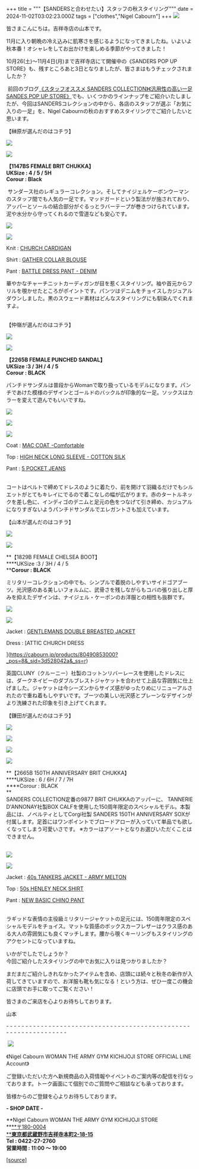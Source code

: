 +++
title = """【SANDERSと合わせたい】スタッフの秋スタイリング"""
date = 2024-11-02T03:02:23.000Z
tags = ["clothes","Nigel Cabourn"]
+++
![](https://cdn.shopify.com/s/files/1/0094/9295/5196/files/1730108924664_480x480.jpg?v=1730449224)

皆さまこんにちは。吉祥寺店の山本です。

11月に入り朝晩の冷え込みに肌寒さを感じるようになってきましたね。いよいよ秋本番！オシャレをしてお出かけを楽しめる季節がやってきました！

10月26(土)～11月4日(月)まで吉祥寺店にて開催中の《SANDERS POP UP STORE》も、残すところあと3日となりましたが、皆さまはもうチェックされましたか？

 前回のブログ[《スタッフオススメ SANDERS COLLECTION》](https://cabourn.jp/blogs/shop-info/kichijoji20241026)[《汎用性の高い一足 SANDES POP UP STORE》](https://cabourn.jp/blogs/shop-info/kichijoji20241027)でも、いくつかのラインナップをご紹介いたしましたが、今回はSANDERSコレクションの中から、各店のスタッフが選ぶ「お気に入りの一足」を、Nigel Cabournの秋のおすすめスタイリングでご紹介したいと思います。

【榊原が選んだのはコチラ】

![](https://cdn.shopify.com/s/files/1/0094/9295/5196/files/IMG_8491_480x480.jpg?v=1730348337)  
  
![](https://cdn.shopify.com/s/files/1/0094/9295/5196/files/IMG_8487_3ac0ddb5-a144-4de5-a2ce-e6d952a5aa24_480x480.jpg?v=1730348337)

**【1147BS FEMALE BRIT CHUKKA】**  
**UKSize : 4 / 5 / 5H**  
**Corour : Black**

 サンダース社のレギュラーコレクション。そしてナイジェルケーボンウーマンのスタッフ間でも人気の一足です。マッドガードという製法がが施されており、アッパーとソールの結合部分がぐるっとラバーテープが巻きつけられています。泥や水分から守ってくれるので雪道なども安心です。  
  

![](https://cdn.shopify.com/s/files/1/0094/9295/5196/files/IMG_9482_999c7436-c644-403b-a8ce-96a954326344_480x480.jpg?v=1730365669)  
  
![](https://cdn.shopify.com/s/files/1/0094/9295/5196/files/IMG_9502_7c571e58-faf6-4da1-b2f3-6f6c8476c7bb_480x480.jpg?v=1730365667)

Knit : [CHURCH CARDIGAN](https://cabourn.jp/products/80490840001?_pos=2&_sid=c6e2dad09&_ss=r)

Shirt : [GATHER COLLAR BLOUSE](https://cabourn.jp/products/80490810003?_pos=2&_sid=3d4b44383&_ss=r)

Pant : [BATTLE DRESS PANT - DENIM](https://cabourn.jp/products/80490850000?_pos=1&_sid=cf9b8eb41&_ss=r)

華やかなチャーチニットカーディガンが目を惹くスタイリング。袖や首元からフリルを覗かせたところがポイントです。パンツはデニムをチョイスしカジュアルダウンしました。黒のスウェード素材はどんなスタイリングにも馴染んでくれますよ。  
   
  
【仲嶺が選んだのはコチラ】

![](https://cdn.shopify.com/s/files/1/0094/9295/5196/files/IMG_8494_480x480.jpg?v=1730348337)  
  
![](https://cdn.shopify.com/s/files/1/0094/9295/5196/files/IMG_8495_480x480.jpg?v=1730348337)

**【2265B FEMALE PUNCHED SANDAL】**  
**UKSize :3 / 3H / 4 / 5  
Corour : BLACK**  
  
パンチドサンダルは普段からWomanで取り扱っているモデルになります。パンチであけた模様のデザインとゴールドのバックルが印象的な一足。ソックスはカラーを変えて遊んでもいいですね。  
  

![](https://cdn.shopify.com/s/files/1/0094/9295/5196/files/IMG_9348_7444b908-3917-4ef0-a8f2-97ae2922c619_480x480.jpg?v=1730365668)  
  
![](https://cdn.shopify.com/s/files/1/0094/9295/5196/files/IMG_8411_84614251-d91e-4e30-ac18-c519e196dd13_480x480.jpg?v=1730366026)  
  
![](https://cdn.shopify.com/s/files/1/0094/9295/5196/files/IMG_9377_ccadf653-7812-40df-a923-4cd8e1075d39_480x480.jpg?v=1730365668)

Coat : [MAC COAT -Comfortable](https://cabourn.jp/products/80490800001?_pos=2&_sid=d595173fb&_ss=r)

Top : [HIGH NECK LONG SLEEVE - COTTON SILK](https://cabourn.jp/products/80490820006?_pos=3&_sid=123642663&_ss=r)  
  
Pant : [5 POCKET JEANS](https://cabourn.jp/products/80480850025?_pos=1&_sid=d64987e0f&_ss=r)

   
コートはベルトで締めてドレスのように着たり、前を開けて羽織るだけでもシルエットがとてもキレイにでるので着こなしの幅が広がります。赤のタートルネックを差し色に、インディゴのデニムと足元の色をつなげて引き締め、カジュアルになりすぎないようパンチドサンダルでエレガントさも加えています。  
  

【山本が選んだのはコチラ】

![](https://cdn.shopify.com/s/files/1/0094/9295/5196/files/IMG_8492_f5329fa8-c566-404e-841a-2a9065afba45_480x480.jpg?v=1730348338)  
  
![](https://cdn.shopify.com/s/files/1/0094/9295/5196/files/IMG_8493_480x480.jpg?v=1730348337)

**【1829B FEMALE CHELSEA BOOT】  
****UKSize :3 / 3H / 4 / 5  
****Corour : BLACK**

ミリタリーコレクションの中でも、シンプルで着脱のしやすいサイドゴアブーツ。光沢感のある美しいフォルムに、武骨さを残しながらもコバの張り出しと厚みを抑えたデザインは、ナイジェル・ケーボンのお洋服との相性も抜群です。  
  

![](https://cdn.shopify.com/s/files/1/0094/9295/5196/files/1730108925105_480x480.jpg?v=1730442622)  
  
![](https://cdn.shopify.com/s/files/1/0094/9295/5196/files/1730108487078_ba375ef4-b7e5-4353-aad1-2a5b184c28dc_480x480.jpg?v=1730444886)

Jacket : [GENTLEMANS DOUBLE BREASTED JACKET](https://cabourn.jp/products/80490880006?_pos=1&_sid=4ba79601a&_ss=r)

Dress : [ATTIC CHURCH DRESS  
  
](https://cabourn.jp/products/80490853000?_pos=8&_sid=3d528042a&_ss=r)

英国CLUNY（クルーニー）社製のコットンリバーレースを使用したドレスには、ダークネイビーのダブルブレストジャケットを合わせて上品な雰囲気に仕上げました。ジャケットは今シーズンからサイズ感がゆったりめにリニューアルされたので重ね着もしやすいです。ブーツの美しい光沢感とプレーンなデザインがより洗練された印象を引き上げてくれます。

【鎌田が選んだのはコチラ】

![](https://cdn.shopify.com/s/files/1/0094/9295/5196/files/IMG_8488_480x480.jpg?v=1730348338)  
  
![](https://cdn.shopify.com/s/files/1/0094/9295/5196/files/IMG_8489_9134e0f2-eb0a-4a1b-bcd0-0ee4ed80dc29_480x480.jpg?v=1730348337)  
  
![](https://cdn.shopify.com/s/files/1/0094/9295/5196/files/IMG_8490_480x480.jpg?v=1730348337)  
  
![](https://cdn.shopify.com/s/files/1/0094/9295/5196/files/20241101_155923_480x480.jpg?v=1730445115)

**【2665B 150TH ANNIVERSARY BRIT CHUKKA】  
****UKSize : 6 / 6H / 7 / 7H  
****Corour : BLACK  
**  
SANDERS COLLECTION定番の9877 BRIT CHUKKAのアッパーに、 TANNERIE D'ANNONAY社製BOX CALFを使用した150周年限定のスペシャルモデル。本製品には、ノベルティとしてCorgi社製 SANDERS 150TH ANNIVERSARY SOXが付属します。足首にはワンポイントでブロードアローが入っていて単品でも欲しくなってしまう可愛いさです。 ※カラーはアソートとなりお選びいただくことはできません。

   
![](https://cdn.shopify.com/s/files/1/0094/9295/5196/files/IMG_9439_480x480.jpg?v=1730365668)  
  
![](https://cdn.shopify.com/s/files/1/0094/9295/5196/files/IMG_9463_b081fb3f-59ac-4000-88c8-b2a691977bd7_480x480.jpg?v=1730365666)

Jacket : [40s TANKERS JACKET - ARMY MELTON](https://cabourn.jp/products/80490030004?_pos=2&_sid=af9b3f916&_ss=r)  
  
Top : [50s HENLEY NECK SHIRT](https://cabourn.jp/products/80490020003?_pos=2&_sid=69a98b289&_ss=r&variant=48200900673844)  
  
Pant : [NEW BASIC CHINO PANT](https://cabourn.jp/products/80490050020?_pos=5&_sid=c947f507f&_ss=r)

   
ラギッドな表情の主役級ミリタリージャケットの足元には、150周年限定のスペシャルモデルをチョイス。マットな質感のボックスカーフレザーはクラス感のある大人の雰囲気にも良くマッチします。腰から覗くキーリングもスタイリングのアクセントになっていますね。  
  
  
いかがでしたでしょうか？  
今回ご紹介したスタイリングの中でお気に入りは見つかりましたか？  
  
まだまだご紹介しきれなかったアイテムを含め、店頭には続々と秋冬の新作が入荷してきていますので、お洋服も靴も気になる！という方は、ぜひ一度この機会に店頭でお手に取ってご覧ください！

皆さまのご来店を心よりお待ちしております。  
  
山本  
  

\- - - - - - - - - - - - - - - - - - - - - - - - - - - - - - - - - - - - - - - - - - - - - - - - - - - - - - - - - - - - - - - -  

 [![](https://cdn.shopify.com/s/files/1/0094/9295/5196/files/977C5BFF-508B-4CAA-96FE-9B4728CEC285_160x160.png?v=1693902608)](https://lin.ee/JRv0rXQ)

《Nigel Cabourn WOMAN THE ARMY GYM KICHIJOJI STORE OFFICIAL LINE Account》

ご登録いただいた方へ新規商品の入荷情報やイベントのご案内等の配信を行なっております。トーク画面にて個別でのご質問やご相談なども承っております。

皆様からのご登録を心よりお待ちしております。

**\- SHOP DATE -**

**Nigel Cabourn WOMAN THE ARMY GYM KICHIJOJI STORE  
**[**〒180-0004  
****東京都武蔵野市吉祥寺本町2-18-15**](https://www.google.com/maps/place/%E3%80%92180-0004+%E6%9D%B1%E4%BA%AC%E9%83%BD%E6%AD%A6%E8%94%B5%E9%87%8E%E5%B8%82%E5%90%89%E7%A5%A5%E5%AF%BA%E6%9C%AC%E7%94%BA%EF%BC%92%E4%B8%81%E7%9B%AE%EF%BC%91%EF%BC%98%E2%88%92%EF%BC%91%EF%BC%95+%E6%AD%A6%E8%94%B5%E9%87%8E%E3%82%AB%E3%83%B3%E3%83%88%E3%83%AA%E3%83%BC%E3%83%8F%E3%82%A4%E3%83%84/@35.7044288,139.5732119,17z/data=!3m1!4b1!4m6!3m5!1s0x6018ee49175f632b:0xf424f2fa6c99a79!8m2!3d35.7044245!4d139.5757868!16s%2Fg%2F12hsx3n5g?hl=ja&entry=ttu)  
**Tel : 0422-27-2760  
営業時間 : 11:00 ～ 19:00**

[[source]](https://cabourn.jp/blogs/shop-info/kichijoji20241102)
